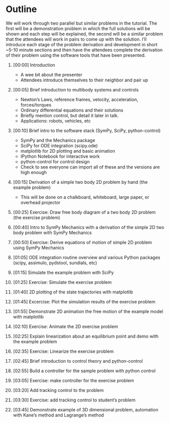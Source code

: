 Outline
=======

We will work through two parallel but similar problems in the tutorial. The
first will be a demonstration problem in which the full solutions will be shown
and each step will be explained, the second will be a similar problem that the
attendees will work in pairs to come up with the solution. I’ll introduce each
stage of the problem derivation and development in short ~5-10 minute sections
and then have the attendees complete the derivation of their problem using the
software tools that have been presented.

1. [00:00] Introduction

   - A wee bit about the presenter
   - Attendees introduce themselves to their neighbor and pair up

2. [00:05] Brief introduction to multibody systems and controls

   - Newton’s Laws, reference frames, velocity, acceleration, forces/torques
   - Ordinary differential equations and their solutions
   - Briefly mention control, but detail it later in talk.
   - Applications: robots, vehicles, etc

3. [00:10] Brief intro to the software stack (SymPy, SciPy, python-control)

   - SymPy and the Mechanics package
   - SciPy for ODE integration (scipy.ode)
   - matplotlib for 2D plotting and basic animation
   - IPython Notebook for interactive work
   - python-control for control design
   - Check to see everyone can import all of these and the versions are high
     enough

4. [00:15] Derivation of a simple two body 2D problem by hand (the example
   problem)

   - This will be done on a chalkboard, whiteboard, large paper, or overhead
     projector

5. [00:25] Exercise: Draw free body diagram of a two body 2D problem (the
   exercise problem)
6. [00:40] Intro to SymPy Mechanics with a derivation of the simple 2D two body
   problem with SymPy Mechanics
7. [00:50] Exercise: Derive equations of motion of simple 2D problem using SymPy
   Mechanics
8. [01:05] ODE integration routine overview and various Python packages (scipy,
   assimulo, pydstool, sundials, etc)
9. [01:15] Simulate the example problem with SciPy
10. [01:25] Exercise: Simulate the exercise problem
11. [01:40] 2D plotting of the state trajectories with matplotlib
12. [01:45] Excercise: Plot the simulation results of the exercise problem
13. [01:55] Demonstrate 2D animation the free motion of the example model with
    matplotlib
14. [02:10] Exercise: Animate the 2D exercise problem
15. [02:25] Explain linearization about an equilibrium point and demo with the
    example problem
16. [02:35] Exercise: Linearize the exercise problem
17. [02:45] Brief introduction to control theory and python-control
18. [02:55] Build a controller for the sample problem with python control
19. [03:05] Exercise: make controller for the exercise problem
20. [03:20] Add tracking control to the problem
21. [03:30] Exercise: add tracking control to student’s problem
22. [03:45] Demonstrate example of 3D dimensional problem, automation with
    Kane’s method and Lagrange’s method

